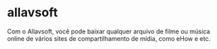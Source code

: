 # allavsoft
Com o Allavsoft, você pode baixar qualquer arquivo de filme ou música online de vários sites de compartilhamento de mídia, como eHow e etc.
